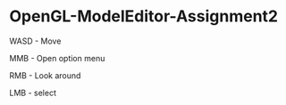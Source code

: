 # OpenGL-ModelEditor-Assignment2
 
WASD - Move

MMB - Open option menu

RMB - Look around

LMB - select
